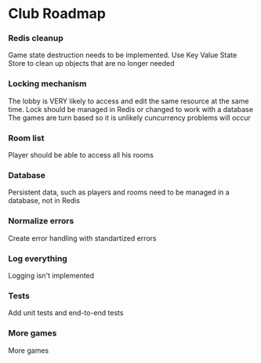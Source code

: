 # Club Roadmap

### Redis cleanup
Game state destruction needs to be implemented. Use Key Value State Store to clean up objects that are no longer needed

### Locking mechanism
The lobby is VERY likely to access and edit the same resource at the same time.
Lock should be managed in Redis or changed to work with a database
The games are turn based so it is unlikely cuncurrency problems will occur

### Room list
Player should be able to access all his rooms

### Database
Persistent data, such as players and rooms need to be managed in a database, not in Redis

### Normalize errors
Create error handling with standartized errors

### Log everything
Logging isn't implemented

### Tests
Add unit tests and end-to-end tests

### More games
More games
